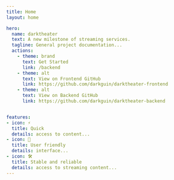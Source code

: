 ```yaml
---
title: Home
layout: home

hero:
  name: darktheater
  text: A new milestone of streaming services.
  tagline: General project documentation...
  actions:
    - theme: brand
      text: Get Started
      link: /backend
    - theme: alt
      text: View on Frontend GitHub
      link: https://github.com/darkguin/darktheater-frontend
    - theme: alt
      text: View on Backend GitHub
      link: https://github.com/darkguin/darktheater-backend


features:
- icon: ⚡️
  title: Quick
  details: access to content...
- icon: 🖖
  title: User friendly
  details: interface...
- icon: 🛠️
  title: Stable and reliable
  details: access to streaming content...
---
```

